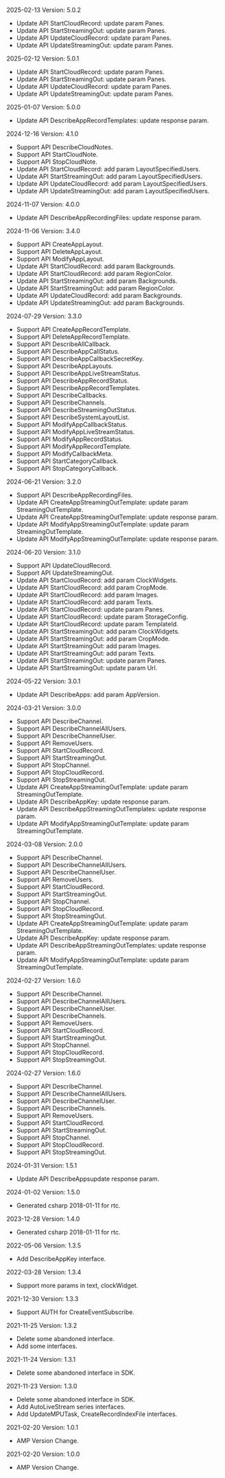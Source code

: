 2025-02-13 Version: 5.0.2
- Update API StartCloudRecord: update param Panes.
- Update API StartStreamingOut: update param Panes.
- Update API UpdateCloudRecord: update param Panes.
- Update API UpdateStreamingOut: update param Panes.


2025-02-12 Version: 5.0.1
- Update API StartCloudRecord: update param Panes.
- Update API StartStreamingOut: update param Panes.
- Update API UpdateCloudRecord: update param Panes.
- Update API UpdateStreamingOut: update param Panes.


2025-01-07 Version: 5.0.0
- Update API DescribeAppRecordTemplates: update response param.


2024-12-16 Version: 4.1.0
- Support API DescribeCloudNotes.
- Support API StartCloudNote.
- Support API StopCloudNote.
- Update API StartCloudRecord: add param LayoutSpecifiedUsers.
- Update API StartStreamingOut: add param LayoutSpecifiedUsers.
- Update API UpdateCloudRecord: add param LayoutSpecifiedUsers.
- Update API UpdateStreamingOut: add param LayoutSpecifiedUsers.


2024-11-07 Version: 4.0.0
- Update API DescribeAppRecordingFiles: update response param.


2024-11-06 Version: 3.4.0
- Support API CreateAppLayout.
- Support API DeleteAppLayout.
- Support API ModifyAppLayout.
- Update API StartCloudRecord: add param Backgrounds.
- Update API StartCloudRecord: add param RegionColor.
- Update API StartStreamingOut: add param Backgrounds.
- Update API StartStreamingOut: add param RegionColor.
- Update API UpdateCloudRecord: add param Backgrounds.
- Update API UpdateStreamingOut: add param Backgrounds.


2024-07-29 Version: 3.3.0
- Support API CreateAppRecordTemplate.
- Support API DeleteAppRecordTemplate.
- Support API DescribeAllCallback.
- Support API DescribeAppCallStatus.
- Support API DescribeAppCallbackSecretKey.
- Support API DescribeAppLayouts.
- Support API DescribeAppLiveStreamStatus.
- Support API DescribeAppRecordStatus.
- Support API DescribeAppRecordTemplates.
- Support API DescribeCallbacks.
- Support API DescribeChannels.
- Support API DescribeStreamingOutStatus.
- Support API DescribeSystemLayoutList.
- Support API ModifyAppCallbackStatus.
- Support API ModifyAppLiveStreamStatus.
- Support API ModifyAppRecordStatus.
- Support API ModifyAppRecordTemplate.
- Support API ModifyCallbackMeta.
- Support API StartCategoryCallback.
- Support API StopCategoryCallback.


2024-06-21 Version: 3.2.0
- Support API DescribeAppRecordingFiles.
- Update API CreateAppStreamingOutTemplate: update param StreamingOutTemplate.
- Update API CreateAppStreamingOutTemplate: update response param.
- Update API ModifyAppStreamingOutTemplate: update param StreamingOutTemplate.
- Update API ModifyAppStreamingOutTemplate: update response param.


2024-06-20 Version: 3.1.0
- Support API UpdateCloudRecord.
- Support API UpdateStreamingOut.
- Update API StartCloudRecord: add param ClockWidgets.
- Update API StartCloudRecord: add param CropMode.
- Update API StartCloudRecord: add param Images.
- Update API StartCloudRecord: add param Texts.
- Update API StartCloudRecord: update param Panes.
- Update API StartCloudRecord: update param StorageConfig.
- Update API StartCloudRecord: update param TemplateId.
- Update API StartStreamingOut: add param ClockWidgets.
- Update API StartStreamingOut: add param CropMode.
- Update API StartStreamingOut: add param Images.
- Update API StartStreamingOut: add param Texts.
- Update API StartStreamingOut: update param Panes.
- Update API StartStreamingOut: update param Url.


2024-05-22 Version: 3.0.1
- Update API DescribeApps: add param AppVersion.


2024-03-21 Version: 3.0.0
- Support API DescribeChannel.
- Support API DescribeChannelAllUsers.
- Support API DescribeChannelUser.
- Support API RemoveUsers.
- Support API StartCloudRecord.
- Support API StartStreamingOut.
- Support API StopChannel.
- Support API StopCloudRecord.
- Support API StopStreamingOut.
- Update API CreateAppStreamingOutTemplate: update param StreamingOutTemplate.
- Update API DescribeAppKey: update response param.
- Update API DescribeAppStreamingOutTemplates: update response param.
- Update API ModifyAppStreamingOutTemplate: update param StreamingOutTemplate.


2024-03-08 Version: 2.0.0
- Support API DescribeChannel.
- Support API DescribeChannelAllUsers.
- Support API DescribeChannelUser.
- Support API RemoveUsers.
- Support API StartCloudRecord.
- Support API StartStreamingOut.
- Support API StopChannel.
- Support API StopCloudRecord.
- Support API StopStreamingOut.
- Update API CreateAppStreamingOutTemplate: update param StreamingOutTemplate.
- Update API DescribeAppKey: update response param.
- Update API DescribeAppStreamingOutTemplates: update response param.
- Update API ModifyAppStreamingOutTemplate: update param StreamingOutTemplate.


2024-02-27 Version: 1.6.0
- Support API DescribeChannel.
- Support API DescribeChannelAllUsers.
- Support API DescribeChannelUser.
- Support API DescribeChannels.
- Support API RemoveUsers.
- Support API StartCloudRecord.
- Support API StartStreamingOut.
- Support API StopChannel.
- Support API StopCloudRecord.
- Support API StopStreamingOut.


2024-02-27 Version: 1.6.0
- Support API DescribeChannel.
- Support API DescribeChannelAllUsers.
- Support API DescribeChannelUser.
- Support API DescribeChannels.
- Support API RemoveUsers.
- Support API StartCloudRecord.
- Support API StartStreamingOut.
- Support API StopChannel.
- Support API StopCloudRecord.
- Support API StopStreamingOut.


2024-01-31 Version: 1.5.1
- Update API DescribeAppsupdate response param.


2024-01-02 Version: 1.5.0
- Generated csharp 2018-01-11 for rtc.

2023-12-28 Version: 1.4.0
- Generated csharp 2018-01-11 for rtc.

2022-05-06 Version: 1.3.5
- Add DescribeAppKey interface.

2022-03-28 Version: 1.3.4
- Support more params in text, clockWidget.

2021-12-30 Version: 1.3.3
- Support AUTH for CreateEventSubscribe.

2021-11-25 Version: 1.3.2
- Delete some abandoned interface.
- Add some interfaces.

2021-11-24 Version: 1.3.1
- Delete some abandoned interface in SDK.

2021-11-23 Version: 1.3.0
- Delete some abandoned interface in SDK.
- Add AutoLiveStream series interfaces.
- Add UpdateMPUTask, CreateRecordIndexFile interfaces.

2021-02-20 Version: 1.0.1
- AMP Version Change.

2021-02-20 Version: 1.0.0
- AMP Version Change.


